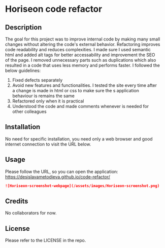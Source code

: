 # Horiseon code refactor

## Description 

The goal for this project was to improve internal code by making many small changes without altering the code's external behavior. Refactoring improves code readability and reduces complexities. I made sure I used semantic html and added alt tags for better accessability and improvement the SEO of the page. I removed unnecessary parts such as duplications which also resulted in a code that uses less memory and performs faster. I followed the below guidelines:
1. Fixed defects separately
2. Avoid new features and functionalities. I tested the site every time after a change is made in html or css to make sure the s application behaviour is remains the same
3. Refactored only when it is practical
4. Understood the code and made comments whenever is needed for other colleagues

## Installation

No need for specific installation, you need only a web browser and good internet connection to visit the URL below.

## Usage 

Please follow the URL, so you can open the application: https://desislavametodieva.github.io/code-refactor/

```md
![Horiseon-screenshot-webpage](/assets/images/Horiseon-screenshot.png)
```

## Credits
No collaborators for now.

## License
Please refer to the LICENSE in the repo.



